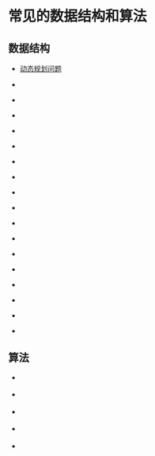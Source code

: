 # 常见的数据结构和算法

## 数据结构
- [动态规划问题](./什么是动态规划.md)
- []()
- []()
- []()
- []()
- []()
- []()
- []()
- []()

- []()
- []()
- []()
- []()
- []()
- []()
- []()
- []()
- []()

## 算法
- []()
- []()
- []()
- []()


- []()

